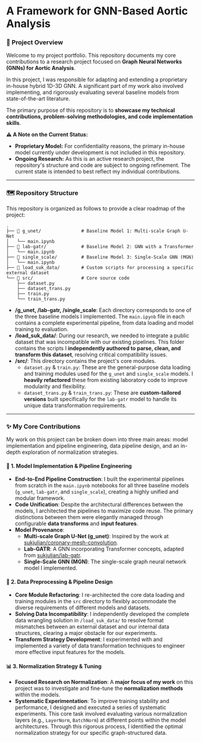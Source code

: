 # A Framework for GNN-Based Aortic Analysis

### 🚀 Project Overview

Welcome to my project portfolio. This repository documents my core contributions to a research project focused on **Graph Neural Networks (GNNs) for Aortic Analysis**.

In this project, I was responsible for adapting and extending a proprietary in-house hybrid 1D-3D GNN. A significant part of my work also involved implementing, and rigorously evaluating several baseline models from state-of-the-art literature.

The primary purpose of this repository is to **showcase my technical contributions, problem-solving methodologies, and code implementation skills**.

**⚠️ A Note on the Current Status:**

  * **Proprietary Model:** For confidentiality reasons, the primary in-house model currently under development is not included in this repository.
  * **Ongoing Research:** As this is an active research project, the repository's structure and code are subject to ongoing refinement. The current state is intended to best reflect my individual contributions.

-----

### 🗺️ Repository Structure

This repository is organized as follows to provide a clear roadmap of the project:

```
.
├── 📂 g_unet/               # Baseline Model 1: Multi-scale Graph U-Net
│   └── main.ipynb
├── 📂 lab-gatr/             # Baseline Model 2: GNN with a Transformer
│   └── main.ipynb
├── 📂 single_scale/         # Baseline Model 3: Single-Scale GNN (MGN)
│   └── main.ipynb
├── 📂 load_suk_data/        # Custom scripts for processing a specific external dataset
└── 📂 src/                  # Core source code
    ├── dataset.py
    ├── dataset_trans.py
    ├── train.py
    └── train_trans.py
```

  * **/g\_unet, /lab-gatr, /single\_scale**: Each directory corresponds to one of the three baseline models I implemented. The `main.ipynb` file in each contains a complete experimental pipeline, from data loading and model training to evaluation.
  * **/load\_suk\_data/**: During our research, we needed to integrate a public dataset that was incompatible with our existing pipelines. This folder contains the scripts I **independently authored to parse, clean, and transform this dataset**, resolving critical compatibility issues.
  * **/src/**: This directory contains the project's core modules.
      * `dataset.py` & `train.py`: These are the general-purpose data loading and training modules used for the `g_unet` and `single_scale` models. I **heavily refactored** these from existing laboratory code to improve modularity and flexibility.
      * `dataset_trans.py` & `train_trans.py`: These are **custom-tailored versions** built specifically for the `lab-gatr` model to handle its unique data transformation requirements.

-----

### ✨ My Core Contributions

My work on this project can be broken down into three main areas: model implementation and pipeline engineering, data pipeline design, and an in-depth exploration of normalization strategies.

#### 🧠 1. Model Implementation & Pipeline Engineering

  * **End-to-End Pipeline Construction**: I built the experimental pipelines from scratch in the `main.ipynb` notebooks for all three baseline models (`g_unet`, `lab-gatr`, and `single_scale`), creating a highly unified and modular framework.
  * **Code Unification**: Despite the architectural differences between the models, I architected the pipelines to maximize code reuse. The primary distinctions between them were elegantly managed through configurable **data transforms** and **input features**.
  * **Model Provenance**:
      * **Multi-scale Graph U-Net (g\_unet)**: Inspired by the work at [sukjulian/coronary-mesh-convolution](https://www.google.com/search?q=https://github.com/sukjulian/coronary-mesh-convolution.git).
      * **Lab-GATR**: A GNN incorporating Transformer concepts, adapted from [sukjulian/lab-gatr](https://www.google.com/search?q=https://github.com/sukjulian/lab-gatr.git).
      * **Single-Scale GNN (MGN)**: The single-scale graph neural network model I implemented.

#### 🔧 2. Data Preprocessing & Pipeline Design

  * **Core Module Refactoring**: I re-architected the core data loading and training modules in the `src` directory to flexibly accommodate the diverse requirements of different models and datasets.
  * **Solving Data Incompatibility**: I independently developed the complete data wrangling solution in `/load_suk_data/` to resolve format mismatches between an external dataset and our internal data structures, clearing a major obstacle for our experiments.
  * **Transform Strategy Development**: I experimented with and implemented a variety of data transformation techniques to engineer more effective input features for the models.

#### 📊 3. Normalization Strategy & Tuning

  * **Focused Research on Normalization**: A **major focus of my work** on this project was to investigate and fine-tune the **normalization methods** within the models.
  * **Systematic Experimentation**: To improve training stability and performance, I designed and executed a series of systematic experiments. This core task involved evaluating various normalization layers (e.g., `LayerNorm`, `BatchNorm`) at different points within the model architectures. Through this rigorous process, I identified the optimal normalization strategy for our specific graph-structured data.